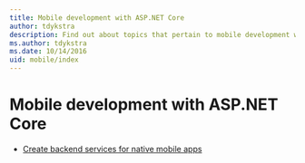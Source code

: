 ```yaml
---
title: Mobile development with ASP.NET Core
author: tdykstra
description: Find out about topics that pertain to mobile development with ASP.NET Core.
ms.author: tdykstra
ms.date: 10/14/2016
uid: mobile/index
---
```

# Mobile development with ASP.NET Core

* [Create backend services for native mobile apps](native-mobile-backend.md)
